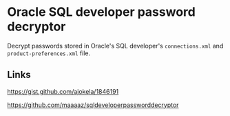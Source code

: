 # Oracle SQL developer password decryptor

Decrypt passwords stored in Oracle's SQL developer's `connections.xml` and `product-preferences.xml` file.

## Links

https://gist.github.com/ajokela/1846191

https://github.com/maaaaz/sqldeveloperpassworddecryptor
